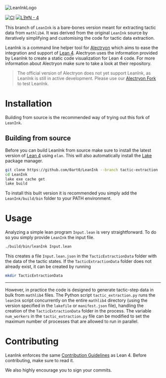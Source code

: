 ![LeanInkLogo](https://user-images.githubusercontent.com/24965150/145307859-30350f23-4f7f-4aab-a1ab-34889ad44d9a.png)

[![CI](https://github.com/leanprover/LeanInk/actions/workflows/build.yml/badge.svg)](https://github.com/insightmind/LeanInk/actions/workflows/build.yml)
[![LƎⱯN - 4](https://img.shields.io/static/v1?label=LƎⱯN&message=4&color=black)](https://github.com/leanprover/lean4)

This branch of `LeanInk` is a bare-bones version meant for extracting tactic data from `mathlib4`. It was derived from the original `LeanInk` source by iteratively simplifying and customising the code for tactic data extraction.

LeanInk is a command line helper tool for [Alectryon](https://github.com/cpitclaudel/alectryon) which aims to ease the integration and support of [Lean 4](https://github.com/leanprover/lean4).
Alectryon uses the information provided by LeanInk to create a static code visualization for Lean 4 code.
For more information about Alectryon make sure to take a look at their repository.

> The official version of Alectryon does not yet support LeanInk, as LeanInk is still in active development. Please use our [Alectryon Fork](https://github.com/insightmind/alectryon/tree/lean4) to test LeanInk.

# Installation

Building from source is the recommended way of trying out this fork of `LeanInk`.

## Building from source

Before you can build LeanInk from source make sure to install the latest version of [Lean 4](https://github.com/leanprover/lean4) using `elan`.
This will also automatically install the [Lake](https://github.com/leanprover/lake) package manager.

```bash
git clone https://github.com/0art0/LeanInk --branch tactic-extraction
cd LeanInk
lake exe cache get
lake build
```

To install this built version it is recommended you simply add the `LeanInk/build/bin` folder to your PATH environment.

# Usage

Analyzing a simple lean program `Input.lean` is very straightforward. To do so you simply provide `LeanInk` the input file.

```bash
./build/bin/leanInk Input.lean
```

This creates a file `Input.lean.json` in the `TacticExtractionData` folder with the data of the tactic states. If the `TacticExtractionData` folder does not already exist, it can be created by running

```bash
mkdir TacticExtractionData
```

---

However, in practice the code is designed to generate tactic-step data in bulk from `mathlib4` files. The Python script `tactic_extraction.py` runs the `leanInk` script concurrently on the entire `mathlib4` directory (using the version specified in the `lakefile` or `manifest.json` file), handling the creation of the `TacticExtractionData` folder in the process. The variable `num_workers` in the `tactic_extraction.py` file can be modified to set the maximum number of processes that are allowed to run in parallel.

# Contributing

LeanInk enforces the same [Contribution Guidelines](https://github.com/leanprover/lean4/blob/master/CONTRIBUTING.md) as Lean 4. Before contributing, make sure to read it.

We also highly encourage you to sign your commits.